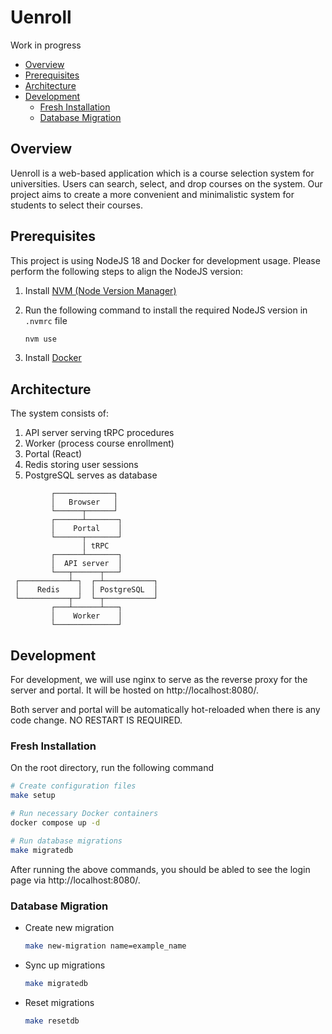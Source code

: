 # Uenroll <!-- omit in toc -->

Work in progress

- [Overview](#overview)
- [Prerequisites](#prerequisites)
- [Architecture](#architecture)
- [Development](#development)
  - [Fresh Installation](#fresh-installation)
  - [Database Migration](#database-migration)

## Overview

Uenroll is a web-based application which is a course selection system for universities. Users can search, select, and drop courses on the system. Our project aims to create a more convenient and minimalistic system for students to select their courses.

## Prerequisites

This project is using NodeJS 18 and Docker for development usage. Please perform the following steps to align the NodeJS version:

1. Install [NVM (Node Version Manager)](https://github.com/nvm-sh/nvm#intro)

2. Run the following command to install the required NodeJS version in `.nvmrc` file

   ```bash
   nvm use
   ```

3. Install [Docker](https://www.docker.com)

## Architecture

The system consists of:

1. API server serving tRPC procedures
2. Worker (process course enrollment)
3. Portal (React)
4. Redis storing user sessions
5. PostgreSQL serves as database

```
         ┌─────────────┐
         │   Browser   │
         └──────┬──────┘
         ┌──────┴───────┐
         │    Portal    │
         └──────┬───────┘
                │ tRPC
         ┌──────┴───────┐
         │  API server  │
         └───┬──────┬───┘
 ┌───────────┴─┐  ┌─┴───────────┐
 │    Redis    │  │ PostgreSQL  │
 └───────────┬─┘  └─┬───────────┘
         ┌───┴──────┴───┐
         │    Worker    │
         └──────────────┘
```

## Development

For development, we will use nginx to serve as the reverse proxy for the server and portal. It will be hosted on http://localhost:8080/.

Both server and portal will be automatically hot-reloaded when there is any code change. NO RESTART IS REQUIRED.

### Fresh Installation

On the root directory, run the following command

```bash
# Create configuration files
make setup

# Run necessary Docker containers
docker compose up -d

# Run database migrations
make migratedb
```

After running the above commands, you should be abled to see the login page via http://localhost:8080/.

### Database Migration

- Create new migration

  ```bash
  make new-migration name=example_name
  ```

- Sync up migrations

  ```bash
  make migratedb
  ```

- Reset migrations

  ```bash
  make resetdb
  ```
